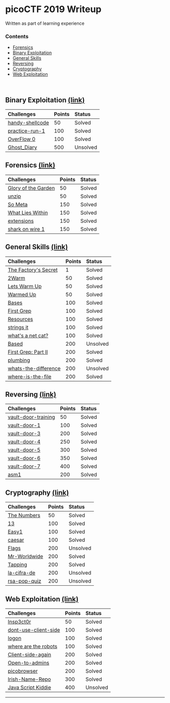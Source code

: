 # picoCTF 2019 Writeup

Written as part of learning experience

### Contents

*   [Forensics](#forensics-link)
*   [Binary Exploitation](#binary-exploitation-link)
*   [General Skills](#general-skills-link)
*   [Reversing](#reversing-link)
*   [Cryptography](#cryptography-link)
*   [Web Exploitation](#web-exploitation-link)

<br/>

## Binary Exploitation [(link)](binary-exploitation)

| Challenges                                              | Points     | Status |
|:--------------------------------------------------------|:-----------|:-------|
| [handy-shellcode](binary-exploitation#handy-shellcode)  | 50         | Solved |
| [practice-run-1](binary-exploitation#practice-run-1)    | 100        | Solved |
| [OverFlow 0](binary-exploitation#OverFlow-0)            | 100        | Solved |
| [Ghost_Diary](binary-exploitation#Ghost_Diary)          | 500        | Unsolved |

## Forensics [(link)](forensics)

| Challenges                                                     | Points | Status |
|:---------------------------------------------------------------|:-------|:-------|
| [Glory of the Garden](forensics#Glory-of-the-Garden)           | 50     | Solved |
| [unzip](forensics#unzip)            							 | 50     | Solved |
| [So Meta](forensics#so-meta)                          		 | 150    | Solved |
| [What Lies Within](forensics#what-lies-within) 		         | 150    | Solved |
| [extensions](forensics#extensions) 						     | 150    | Solved |
| [shark on wire 1](forensics#shark-on-wire-1) 				     | 150    | Solved |

## General Skills [(link)](general-skills)

| Challenges                                        | Points     | Status |
|:--------------------------------------------------|:-----------|:-------|
| [The Factory's Secret](general-skills#The-Factorys-Secret)            | 1           | Solved |
| [2Warm](general-skills#2Warm)           								 | 50          | Solved |
| [Lets Warm Up](general-skills#Lets-Warm-Up)           				 | 50          | Solved |
| [Warmed Up](general-skills#Warmed-Up)             					 | 50          | Solved |
| [Bases](general-skills#bases)                  						 | 100         | Solved |
| [First Grep](general-skills#First-Grep)                 				 | 100         | Solved |
| [Resources](general-skills#Resources)                 				 | 100         | Solved |
| [strings it](general-skills#strings-it)                 				 | 100         | Solved |
| [what's a net cat?](general-skills#whats-a-netcat?)                    | 100         | Solved |
| [Based ](general-skills#based)                 					     | 200         | Unsolved |
| [First Grep: Part II ](general-skills#First-Grep-Part-II )             | 200         | Solved |
| [plumbing ](general-skills#plumbing)                       	         | 200         | Solved |
| [whats-the-difference ](general-skills#whats-the-difference)           | 200         | Unsolved |
| [where-is-the-file](general-skills#where-is-the-file )               | 200         | Solved |

## Reversing [(link)](reversing)
| Challenges                                  | Points     | Status |
|:--------------------------------------------|:-----------|:-------|
| [vault-door-training](reversing#vault-door-training)      | 50         | Solved |
| [vault-door-1](reversing#vault-door-1)       				| 100        | Solved |
| [vault-door-3](reversing#vault-door-3)       				| 200        | Solved |
| [vault-door-4](reversing#vault-door-4)       				| 250        | Solved |
| [vault-door-5](reversing#vault-door-5)       				| 300        | Solved |
| [vault-door-6](reversing#vault-door-6)       				| 350        | Solved |
| [vault-door-7](reversing#vault-door-7)       				| 400        | Solved |
| [asm1](reversing#vasm1)       							| 200        | Solved |


## Cryptography [(link)](cryptography)
| Challenges                                                | Points     | Status   |
|:----------------------------------------------------------|:-----------|:---------|
| [The Numbers ](cryptography#The-Numbers)       		 	 | 50        | Solved   |
| [13](cryptography#13)          							 | 100        | Solved   |
| [Easy1](cryptography#Easy1)         				   		 | 100        | Solved   |
| [caesar](cryptography#caesar)         				     | 100        | Solved   |
| [Flags](cryptography#Flags)           					 | 200        | Unsolved   |
| [Mr-Worldwide](cryptography#Mr-Worldwide)           		 | 200        | Solved   |
| [Tapping](cryptography#Tapping)           				 | 200        | Solved   |
| [la-cifra-de](cryptography#la-cifra-de)           		 | 200        | Unsolved   |
| [rsa-pop-quiz](cryptography#rsa-pop-quiz)           		 | 200        | Unsolved   |

## Web Exploitation [(link)](web-exploitation)
| Challenges                                                            | Points | Status |
|:----------------------------------------------------------------------|:-------|:-------|
| [Insp3ct0r](web-exploitation#Insp3ct0r)                               | 50     | Solved |
| [dont-use-client-side](web-exploitation#dont-use-client-side)         | 100    | Solved |
| [logon](web-exploitation#logon)                                       | 100    | Solved |
| [where are the robots](web-exploitation#where-are-the-robots)         | 100    | Solved |
| [Client-side-again](web-exploitation#Client-side-again)               | 200    | Solved |
| [Open-to-admins](web-exploitation#Open-to-admins)         			| 200    | Solved |
| [picobrowser](web-exploitation#picobrowser)         					| 200    | Solved |
| [Irish-Name-Repo](web-exploitation#Irish-Name-Repo)         			| 300    | Solved |
| [Java Script Kiddie](web-exploitation#JavaScript-Kiddie)              | 400    | Unsolved |

- - -
